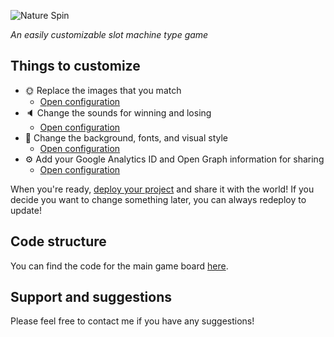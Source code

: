 ![Nature Spin](https://i.imgur.com/eUMChDK.png)

*An easily customizable slot machine type game*

## Things to customize
- 🌞 Replace the images that you match
    * [Open configuration](#~/.koji/pieces.json!visual)
- 🔈 Change the sounds for winning and losing
    * [Open configuration](#~/.koji/sounds.json!visual)
- 💅 Change the background, fonts, and visual style
    * [Open configuration](#~/.koji/style.json!visual)
- ⚙️ Add your Google Analytics ID and Open Graph information for sharing
    * [Open configuration](#~/.koji/metadata.json!visual)

When you're ready, [deploy your project](#~/.koji/deploy.json!visual) and share it with the world! If you decide you want to change something later, you can always redeploy to update!

## Code structure
You can find the code for the main game board [here](#~/frontend/pages/GamePage/components/Game.js).

## Support and suggestions
Please feel free to contact me if you have any suggestions!